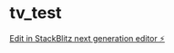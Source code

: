 # tv_test

[Edit in StackBlitz next generation editor ⚡️](https://stackblitz.com/~/github.com/andremxmx/tv_test)